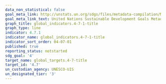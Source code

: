 ```yaml
---
data_non_statistical: false
goal_meta_link: http://unstats.un.org/sdgs/files/metadata-compilation/Metadata-Goal-4.pdf
goal_meta_link_text: United Nations Sustainable Development Goals Metadata (pdf 210kB)
graph_title: global_indicators.4-7-1-title
graph_type: line
indicator: 4.7.1
indicator_name: global_indicators.4-7-1-title
indicator_sort_order: 04-07-01
published: true
reporting_status: notstarted
sdg_goal: '4'
target_name: global_targets.4-7-title
target_id: '4.7'
un_custodian_agency: UNESCO-UIS
un_designated_tier: '3'
---
```

